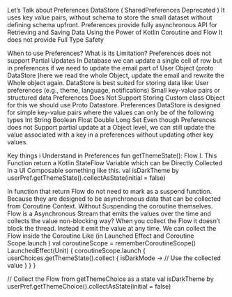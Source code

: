 Let’s Talk about Preferences DataStore ( SharedPreferences Deprecated )
It uses key value pairs, without schema to store the small dataset without defining schema upfront.
Preferences provide fully asynchronous API for Retrieving and Saving Data Using the Power of Kotlin Coroutine and Flow 
It does not provide Full Type Safety

When to use Preferences? What is its Limitation?
Preferences does not support Partial Updates
In Database we can update  a single cell of row but in preferences if we need to update the email part of User Object (proto DataStore )here we read the whole Object, update the email and rewrite the Whole object again.
DataStore is best suited for storing data like:
User preferences (e.g., theme, language, notifications)
Small key-value pairs or structured data
Preferences Does Not Support Storing Custom class Object for this we should use Proto Datastore.
Preferences DataStore is designed for simple key-value pairs where the values can only be of the following types
Int
String
Boolean
Float
Double
Long
Set<String>
Even though Preferences does not Support partial update at a Object level, we can still update the value associated with a key in a preferences without updating other key values.

Key things i Understand in Preferences 
fun getThemeState(): Flow<Boolean>
		I. This Function return a Kotlin StateFlow Variable which can be Directly Collected in a UI Composable something like this.
val isDarkTheme by userPref.getThemeState().collectAsState(initial = false)

In function that return Flow<T> do not need to mark as a suspend function. Because they are designed to be asynchronous data that can be collected from Coroutine Context. Without Suspending the coroutine themselves.
Flow is a Asynchronous Stream that emits the values over the time and collects the value non-blocking way?
When you collect the Flow it doesn’t block the thread. Instead it emit the value at any time.
We can collect the Flow inside the Coroutine Like (in Launched Effect and Coroutine Scope.launch )
val coroutineScope = rememberCoroutineScope()
 LaunchedEffect(Unit) {
 coroutineScope.launch {
 userChoices.getThemeState().collect { isDarkMode -> // Use the collected value } } }



// Collect the Flow<Boolean> from getThemeChoice as a state
val isDarkTheme by userPref.getThemeChoice().collectAsState(initial = false)


